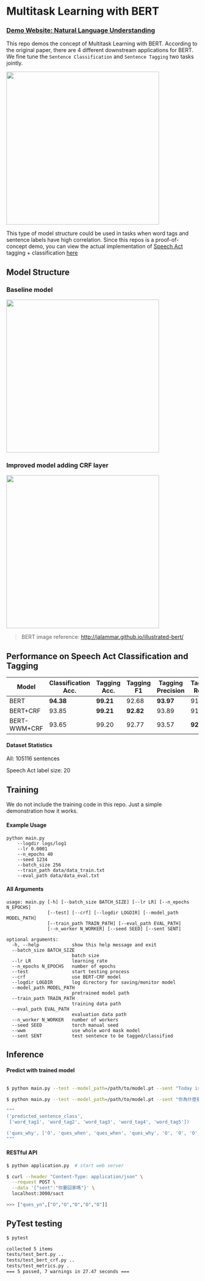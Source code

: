 # Multitask Learning with BERT

### [Demo Website: Natural Language Understanding](http://aics.nctu.me:3000)

This repo demos the concept of Multitask Learning with BERT. According to the original paper, there are 4 different downstream applications for BERT. We fine tune the `Sentence Classification` and `Sentence Tagging` two tasks jointly. 

<img src="https://i.imgur.com/2cNNZxA.png" width="400px">

This type of model structure could be used in tasks when word tags and sentence labels have high correlation. Since this repos is a proof-of-concept demo, you can view the actual implementation of [Speech Act](https://en.wikipedia.org/wiki/Speech_act) tagging + classification [here](http://aics.nctu.me:3000)




## Model Structure
### Baseline model
<img src="https://i.imgur.com/HPEkpXB.png" width="400px">

### Improved model adding CRF layer
<img src="https://i.imgur.com/6nqVJCZ.png" width="400px">

> BERT image reference: http://jalammar.github.io/illustrated-bert/


## Performance on Speech Act Classification and Tagging
| Model |  Classification Acc.  | Tagging Acc. | Tagging F1|Tagging Precision|Tagging Recall|
| -------- | -------- | -------- | -------- | -------- |-------- |
| BERT  | **94.38**       | **99.21**    |92.68     | **93.97** | 91.84|
| BERT+CRF  | 93.85       | **99.21**   |**92.82**     |93.89| 91.77|
| BERT-WWM+CRF  | 93.65      | 99.20  |92.77   |93.57| **92.00**|

#### Dataset Statistics
All: 105116 sentences 

Speech Act label size: 20

## Training

We do not include the training code in this repo. Just a simple demonstration how it works.

#### Example Usage
```
python main.py
    --logdir logs/log1
    --lr 0.0001 
    --n_epochs 40
    --seed 1234 
    --batch_size 256
    --train_path data/data_train.txt 
    --eval_path data/data_eval.txt  
```

#### All Arguments
```
usage: main.py [-h] [--batch_size BATCH_SIZE] [--lr LR] [--n_epochs N_EPOCHS]
               [--test] [--crf] [--logdir LOGDIR] [--model_path MODEL_PATH]
               [--train_path TRAIN_PATH] [--eval_path EVAL_PATH]
               [--n_worker N_WORKER] [--seed SEED] [--sent SENT]

optional arguments:
  -h, --help            show this help message and exit
  --batch_size BATCH_SIZE
                        batch size
  --lr LR               learning rate
  --n_epochs N_EPOCHS   number of epochs
  --test                start testing process
  --crf                 use BERT-CRF model
  --logdir LOGDIR       log directory for saving/monitor model
  --model_path MODEL_PATH
                        pretrained model path
  --train_path TRAIN_PATH
                        training data path
  --eval_path EVAL_PATH
                        evaluation data path
  --n_worker N_WORKER   number of workers
  --seed SEED           torch manual seed
  --wwm                 use whole word mask model
  --sent SENT           test sentence to be tagged/classified
```

## Inference
#### Predict with trained model

```bash

$ python main.py --test --model_path=/path/to/model.pt --sent "Today is a beautiful day."

$ python main.py --test --model_path=/path/to/model.pt --sent "你為什麼要去實習？"

"""
('predicted_sentence_class',
 ['word_tag1', 'word_tag2', 'word_tag3', 'word_tag4', 'word_tag5'])

('ques_why', ['O', 'ques_when', 'ques_when', 'ques_why', 'O', 'O', 'O', 'O', 'O'])
"""
```

#### RESTful API
```bash
$ python application.py  # start web server

$ curl --header "Content-Type: application/json" \
  --request POST \
  --data '{"sent":"你要回家嗎"}' \
  localhost:3000/sact

>>> ["ques_yn",["O","O","O","O","O"]]
```

## PyTest testing
```bash
$ pytest

collected 5 items                                         
tests/test_bert.py ..                         
tests/test_bert_crf.py ..
tests/test_metrics.py .
=== 5 passed, 7 warnings in 27.47 seconds ===
```
